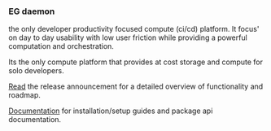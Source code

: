 ### EG daemon

the only developer productivity focused compute (ci/cd) platform. It focus' on day to day usability with low user friction while providing a powerful computation and orchestration.

Its the only compute platform that provides at cost storage and compute for solo developers.

[Read](https://www.egdaemon.com/posts/2025.01.30.introducing.egd/index.html) the release announcement for a detailed overview of functionality and roadmap.

[Documentation](https://www.egdaemon.com/docs/index.html) for installation/setup guides and package api documentation.
